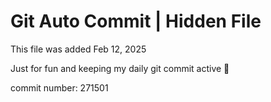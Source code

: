 # Git Auto Commit | Hidden File

This file was added Feb 12, 2025

Just for fun and keeping my daily git commit active 🤪

commit number: 271501
